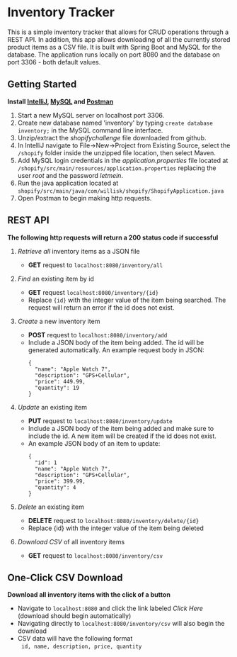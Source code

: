 # Inventory Tracker

This is a simple inventory tracker that allows for CRUD operations through a REST API. In addition, this app allows downloading of all the currently stored product items as a CSV file. It is built with Spring Boot and MySQL for the database. The application runs locally on port 8080 and the database on port 3306 - both default values. 

## Getting Started
**Install [IntelliJ](https://www.jetbrains.com/idea/download/?fromIDE=#section=windows), [MySQL](https://dev.mysql.com/downloads/mysql/) and [Postman](https://www.postman.com/downloads/)**
   1. Start a new MySQL server on localhost port 3306.
   3. Create new database named 'inventory' by typing `create database inventory;` in the MySQL command line interface.
   4. Unzip/extract the *shopifychallenge* file downloaded from github.
   5. In IntelliJ navigate to File->New->Project from Existing Source, select the `/shopify` folder inside the unzipped file location, then select Maven. 
   6. Add MySQL login credentials in the *application.properties* file located at `/shopify/src/main/resources/application.properties`  replacing the user *root* and the password *letmein*.
   7. Run the java application located at `shopify/src/main/java/com/willisk/shopify/ShopifyApplication.java`
   8. Open Postman to begin making http requests.  

## REST API
**The following http requests will return a 200 status code if successful**

1. *Retrieve all* inventory items as a JSON file
    - **GET** request to `localhost:8080/inventory/all`


2. *Find* an existing item by id
    - **GET** request `localhost:8080/inventory/{id}`
    - Replace `{id}` with the integer value of the item being searched. The request will return an error if the id does not exist.


4. *Create* a new inventory item 
    - **POST** request to `localhost:8080/inventory/add`
    - Include a JSON body of the item being added. The id will be generated automatically. An example request body in JSON:
      ```
      {
        "name": "Apple Watch 7",
        "description": "GPS+Cellular",
        "price": 449.99,
        "quantity": 19
      }
      ```

3. *Update* an existing item 
    - **PUT** request to `localhost:8080/inventory/update`
    - Include a JSON body of the item being added and make sure to include the id. A new item will be created if the id does not exist.
    - An example JSON body of an item to update:
      ```
      {
        "id": 1
        "name": "Apple Watch 7",
        "description": "GPS+Cellular",
        "price": 399.99,
        "quantity": 4
      }    
      ```
4. *Delete* an existing item 
    - **DELETE** request to `localhost:8080/inventory/delete/{id}`
    - Replace {id} with the integer value of the item being deleted

5. *Download CSV* of all inventory items
    - **GET** request to `localhost:8080/inventory/csv`

## One-Click CSV Download
**Download all inventory items with the click of a button**

- Navigate to `localhost:8080` and click the link labeled *Click Here* (download should begin automatically)
- Navigating directly to `localhost:8080/inventory/csv` will also begin the download
- CSV data will have the following format
      <br/>&nbsp; `id, name, description, price, quantity`
